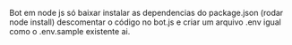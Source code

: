 Bot em node js só baixar instalar as dependencias do package.json (rodar node install) descomentar o código no bot.js e criar um arquivo .env igual como o .env.sample existente ai. 
